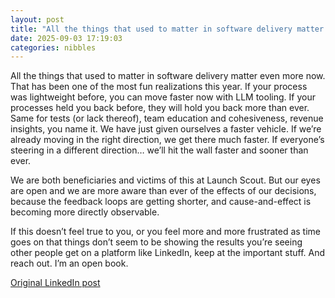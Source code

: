 ```yaml
---
layout: post
title: "All the things that used to matter in software delivery matter even more now. That has been one of the most fun realizations this year. If your process was lightweight before, you can move faster now with LLM tooling. If your processes held you back before, they will hold you back more than ever. Same for tests (or lack thereof), team education and cohesiveness, revenue insights, you name it. We have just given ourselves a faster vehicle. If we’re already moving in the right direction, we get there much faster. If everyone’s steering in a different direction… we’ll hit the wall faster and sooner than ever."
date: 2025-09-03 17:19:03
categories: nibbles
---
```


All the things that used to matter in software delivery matter even more now. That has been one of the most fun realizations this year. If your process was lightweight before, you can move faster now with LLM tooling. If your processes held you back before, they will hold you back more than ever. Same for tests (or lack thereof), team education and cohesiveness, revenue insights, you name it. We have just given ourselves a faster vehicle. If we’re already moving in the right direction, we get there much faster. If everyone’s steering in a different direction… we’ll hit the wall faster and sooner than ever.

We are both beneficiaries and victims of this at Launch Scout. But our eyes are open and we are more aware than ever of the effects of our decisions, because the feedback loops are getting shorter, and cause-and-effect is becoming more directly observable.

If this doesn’t feel true to you, or you feel more and more frustrated as time goes on that things don’t seem to be showing the results you’re seeing other people get on a platform like LinkedIn, keep at the important stuff. And reach out. I’m an open book.

[Original LinkedIn post](https://www.linkedin.com/feed/update/urn%3Ali%3Ashare%3A7369056345506922496)
